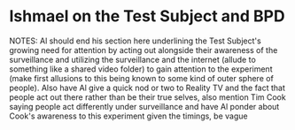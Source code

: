 # Ishmael on the Test Subject and BPD

NOTES: Al should end his section here underlining the Test Subject's growing need for attention by acting out alongside their awareness of the surveillance and utilizing the surveillance and the internet (allude to something like a shared video folder) to gain attention to the experiment (make first allusions to this being known to some kind of outer sphere of people). Also have Al give a quick nod or two to Reality TV and the fact that people act out there rather than be their true selves, also mention Tim Cook saying people act differently under surveillance and have Al ponder about Cook's awareness to this experiment given the timings, be vague


